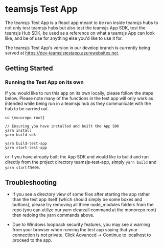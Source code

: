 # teamsjs Test App

The teamsjs Test App is a React app meant to be run inside teamsjs hubs to not only test teamsjs hubs but also test the teamsjs App SDK, test the teamsjs Hub SDK, be used as a reference on what a teamsjs App can look like, and be of use for anything else you'd like to use it for. 

The teamsjs Test App's version in our develop branch is currently being served at https://dev-teamsjstestapp.azurewebsites.net.

## Getting Started

### Running the Test App on its own

If you would like to run this app on its own locally, please follow the steps below. Please note many of the functions in the test app will only work as intended while being run in a teamsjs hub as they communicate with the hub to be carried out.

```
cd {monorepo root}

// Ensuring you have installed and built the App SDK
yarn install
yarn build-sdk

yarn build-test-app
yarn start-test-app
```

or if you have already built the App SDK and would like to build and run directly from the project directory teamsjs-test-app, simply `yarn build` and `yarn start` there.

## Troubleshooting

* If you see a directory view of some files after starting the app rather than the test app itself (which should simply be some boxes and buttons), please try removing all three node_modules folders from the repo (you can utilize our yarn clean:all command at the monorepo root) then redoing the yarn commands above.

* Due to Windows loopback security features, you may see a warning from your browser when running the test app saying that your connection is not private. Click Advanced -> Continue to localhost to proceed to the app.